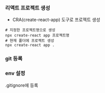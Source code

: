 ### 리액트 프로젝트 생성

- CRA(create-react-app) 도구로 프로젝트 생성

```
# 지정한 프로젝트명으로 생성
npx create-react app 프로젝트명
# 현재 폴더에 프로젝트 생성
npx create-react app .
```

### git 등록

### env 설정

.gitignore에 등록
